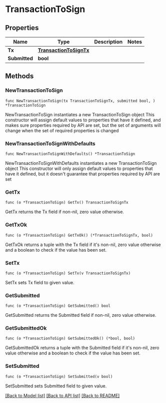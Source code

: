 # TransactionToSign

## Properties

Name | Type | Description | Notes
------------ | ------------- | ------------- | -------------
**Tx** | [**TransactionToSignTx**](TransactionToSignTx.md) |  | 
**Submitted** | **bool** |  | 

## Methods

### NewTransactionToSign

`func NewTransactionToSign(tx TransactionToSignTx, submitted bool, ) *TransactionToSign`

NewTransactionToSign instantiates a new TransactionToSign object
This constructor will assign default values to properties that have it defined,
and makes sure properties required by API are set, but the set of arguments
will change when the set of required properties is changed

### NewTransactionToSignWithDefaults

`func NewTransactionToSignWithDefaults() *TransactionToSign`

NewTransactionToSignWithDefaults instantiates a new TransactionToSign object
This constructor will only assign default values to properties that have it defined,
but it doesn't guarantee that properties required by API are set

### GetTx

`func (o *TransactionToSign) GetTx() TransactionToSignTx`

GetTx returns the Tx field if non-nil, zero value otherwise.

### GetTxOk

`func (o *TransactionToSign) GetTxOk() (*TransactionToSignTx, bool)`

GetTxOk returns a tuple with the Tx field if it's non-nil, zero value otherwise
and a boolean to check if the value has been set.

### SetTx

`func (o *TransactionToSign) SetTx(v TransactionToSignTx)`

SetTx sets Tx field to given value.


### GetSubmitted

`func (o *TransactionToSign) GetSubmitted() bool`

GetSubmitted returns the Submitted field if non-nil, zero value otherwise.

### GetSubmittedOk

`func (o *TransactionToSign) GetSubmittedOk() (*bool, bool)`

GetSubmittedOk returns a tuple with the Submitted field if it's non-nil, zero value otherwise
and a boolean to check if the value has been set.

### SetSubmitted

`func (o *TransactionToSign) SetSubmitted(v bool)`

SetSubmitted sets Submitted field to given value.



[[Back to Model list]](../README.md#documentation-for-models) [[Back to API list]](../README.md#documentation-for-api-endpoints) [[Back to README]](../README.md)


